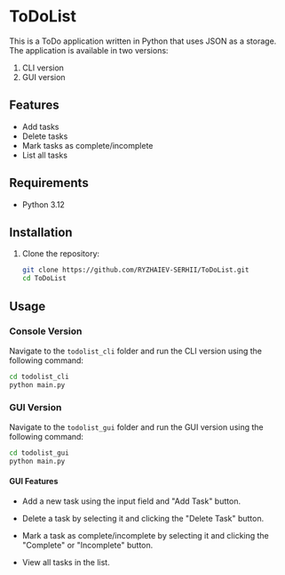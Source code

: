 # ToDoList

This is a ToDo application written in Python that uses JSON as a storage. The application is available in two versions:

1. CLI version
2. GUI version

## Features

- Add tasks
- Delete tasks
- Mark tasks as complete/incomplete
- List all tasks

## Requirements

- Python 3.12

## Installation

1. Clone the repository:
    ```sh
    git clone https://github.com/RYZHAIEV-SERHII/ToDoList.git
    cd ToDoList
    ```

## Usage

### Console Version

Navigate to the `todolist_cli` folder and run the CLI version using the following command:

```sh
cd todolist_cli
python main.py
```



### GUI Version

Navigate to the `todolist_gui` folder and run the GUI version using the following command:

```sh
cd todolist_gui
python main.py
```

#### GUI Features

- Add a new task using the input field and "Add Task" button.

- Delete a task by selecting it and clicking the "Delete Task" button.

- Mark a task as complete/incomplete by selecting it and clicking the "Complete" or "Incomplete" button.

- View all tasks in the list.